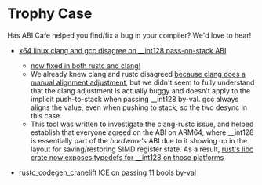 # Trophy Case

Has ABI Cafe helped you find/fix a bug in your compiler? We'd love to hear!

* [x64 linux clang and gcc disagree on __int128 pass-on-stack ABI](https://github.com/rust-lang/rust/issues/54341#issuecomment-1064729606)
  * [now fixed in both rustc and clang!](https://blog.rust-lang.org/2024/03/30/i128-layout-update.html)
  * We already knew clang and rustc disagreed [because clang does a manual alignment adjustment](https://reviews.llvm.org/D28990), but we didn't seem to fully understand that the clang adjustment is actually buggy and doesn't apply to the implicit push-to-stack when passing __int128 by-val. gcc always aligns the value, even when pushing to stack, so the two desync in this case.
  * This tool was written to investigate the clang-rustc issue, and helped establish that everyone agreed on the ABI on ARM64, where __int128 is essentially part of the *hardware's* ABI due to it showing up in the layout for saving/restoring SIMD register state. As a result, [rust's libc crate now exposes typedefs for __int128 on those platforms](https://github.com/rust-lang/libc/pull/2719)

* [rustc_codegen_cranelift ICE on passing 11 bools by-val](https://github.com/rust-lang/rustc_codegen_cranelift/issues/1234)
